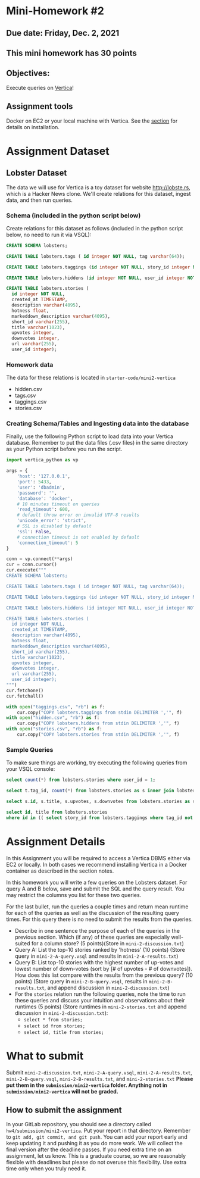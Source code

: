 # Mini-Homework #2

## Due date: Friday, Dec. 2, 2021

## This mini homework has 30 points

## Objectives:

Execute queries on [Vertica](https://www.vertica.com/)!

## Assignment tools

Docker on EC2 or your local machine with Vertica.  See the [section](https://courses.cs.washington.edu/courses/csed516/21au/sections/section7.pdf) for details on installation.

# Assignment Dataset

## Lobster Dataset

The data we will use for Vertica is a toy dataset for website http://lobste.rs, which is a Hacker News clone.  We'll create relations for this dataset, ingest data, and then run queries.

### Schema (included in the python script below)

Create relations for this dataset as follows (included in the python script below, no need to run it via VSQL):

```sql
CREATE SCHEMA lobsters;

CREATE TABLE lobsters.tags ( id integer NOT NULL, tag varchar(64));

CREATE TABLE lobsters.taggings (id integer NOT NULL, story_id integer NOT NULL, tag_id integer NOT NULL);

CREATE TABLE lobsters.hiddens (id integer NOT NULL, user_id integer NOT NULL, story_id integer NOT NULL);

CREATE TABLE lobsters.stories (
  id integer NOT NULL, 
  created_at TIMESTAMP, 
  description varchar(4095), 
  hotness float, 
  markeddown_description varchar(4095), 
  short_id varchar(255), 
  title varchar(1023), 
  upvotes integer, 
  downvotes integer, 
  url varchar(255), 
  user_id integer);
```

### Homework data

The data for these relations is located in `starter-code/mini2-vertica`

* hidden.csv
* tags.csv
* taggings.csv
* stories.csv

### Creating Schema/Tables and Ingesting data into the database

Finally, use the following Python script to load data into your Vertica database. Remember to put the data files (.csv files) in the same directory as your Python script before you run the script.

```py
import vertica_python as vp

args = {
    'host': '127.0.0.1',
    'port': 5433,
    'user': 'dbadmin',
    'password': '',
    'database': 'docker',
    # 10 minutes timeout on queries
    'read_timeout': 600,
    # default throw error on invalid UTF-8 results
    'unicode_error': 'strict',
    # SSL is disabled by default
    'ssl': False,
    # connection timeout is not enabled by default
    'connection_timeout': 5
}

conn = vp.connect(**args)
cur = conn.cursor()
cur.execute("""
CREATE SCHEMA lobsters;

CREATE TABLE lobsters.tags ( id integer NOT NULL, tag varchar(64));

CREATE TABLE lobsters.taggings (id integer NOT NULL, story_id integer NOT NULL, tag_id integer NOT NULL);

CREATE TABLE lobsters.hiddens (id integer NOT NULL, user_id integer NOT NULL, story_id integer NOT NULL);

CREATE TABLE lobsters.stories (
  id integer NOT NULL, 
  created_at TIMESTAMP, 
  description varchar(4095), 
  hotness float, 
  markeddown_description varchar(4095), 
  short_id varchar(255), 
  title varchar(1023), 
  upvotes integer, 
  downvotes integer, 
  url varchar(255), 
  user_id integer);
""")
cur.fetchone()
cur.fetchall()

with open("taggings.csv", "rb") as f:
    cur.copy("COPY lobsters.taggings from stdin DELIMITER ','", f)
with open("hidden.csv", "rb") as f:
    cur.copy("COPY lobsters.hiddens from stdin DELIMITER ','", f)
with open("stories.csv", "rb") as f:
    cur.copy("COPY lobsters.stories from stdin DELIMITER ','", f)
```

### Sample Queries

To make sure things are working, try executing the following queries from your VSQL console:
```sql
select count(*) from lobsters.stories where user_id = 1;

select t.tag_id, count(*) from lobsters.stories as s inner join lobsters.taggings as t on s.hotness > 0 and t.story_id = s.id group by t.tag_id order by count(*) desc;

select s.id, s.title, s.upvotes, s.downvotes from lobsters.stories as s inner join lobsters.hiddens as h on created_at > '2017-01-23 00:00:00' and h.user_id <> 1 and h.story_id = s.id inner join lobsters.taggings as t on t.story_id = s.id;

select id, title from lobsters.stories 
where id in (( select story_id from lobsters.taggings where tag_id not in (2, 6, 7) ) union (select story_id from lobsters.hiddens where user_id not in (3, 4, 5) )) and hotness > 0 and created_at > '2017-01-23 00:00:00';
```

# Assignment Details

In this Assignment you will be required to
access a Vertica DBMS either via EC2 or locally.  In both cases we recommend installing Vertica in a Docker container as described in the section notes.

In this homework you will write a few queries on the Lobsters dataset.
For query A and B below, save and submit the SQL and the query result.
You may restrict the columns you list for these two queries. 

For the last bullet, run the queries a couple times and
return mean runtime for each of the queries as well as the discussion of the resulting query times.  For this query there is no need
to submit the results from the queries.

- Describe in one sentence the purpose of each of the queries in the previous section.  Which (if any) of these queries are especially well-suited for a column store? (5 points)(Store in `mini-2-discussion.txt`)
- Query A: List the top-10 stories ranked by 'hotness' (10 points) (Store query in `mini-2-A-query.vsql` and results in `mini-2-A-results.txt`)
- Query B: List top-10 stories with the highest number of up-votes and lowest number of down-votes (sort by [# of upvotes - # of downvotes]). How does this list compare with the results from the previous query? (10 points) (Store query in `mini-2-B-query.vsql`, results in `mini-2-B-results.txt`, and append discussion in `mini-2-discussion.txt`)
- For the `stories` relation run the following queries, note the time to run these queries and discuss your intuition and observations about their runtimes (5 points) (Store runtimes in `mini-2-stories.txt` and append discussion in `mini-2-discussion.txt`):
  - `select * from stories;`
  - `select id from stories;`
  - `select id, title from stories;`

# What to submit

Submit `mini-2-discussion.txt`, `mini-2-A-query.vsql`, `mini-2-A-results.txt`, `mini-2-B-query.vsql`, `mini-2-B-results.txt`, and `mini-2-stories.txt`
**Please put them in the `submission/mini2-vertica` folder. Anything not in `submission/mini2-vertica` will not be graded.**

## How to submit the assignment

In your GitLab
repository, you should see a directory called `hw4/submission/mini2-vertica`. Put your
report in that directory. Remember to `git add, git commit, and git
push`. You can add your report early and keep updating it and
pushing
it as you do more work. We will collect the final version after the
deadline passes. If you need extra time on an assignment, let us
know. This is a graduate course, so we are reasonably flexible with
deadlines but please do not overuse this flexibility. Use extra time
only when you truly need it.
